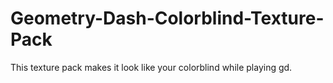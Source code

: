 # Geometry-Dash-Colorblind-Texture-Pack
This texture pack makes it look like your colorblind while playing gd.
